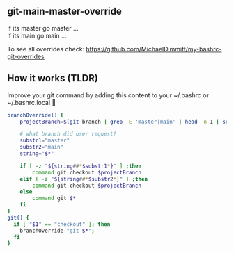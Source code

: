 ## git-main-master-override
if its master go master ... <br/>
if its main go main ...

To see all overrides check:
https://github.com/MichaelDimmitt/my-bashrc-git-overrides

## How it works (TLDR)
Improve your git command by adding this content to your ~/.bashrc or ~/.bashrc.local 🎉
```bash
branchOverride() {
    projectBranch=$(git branch | grep -E 'master|main' | head -n 1 | sed 's/*//');

    # what branch did user request?
    substr1="master"
    substr2="main"
    string="$*"

    if [ -z "${string##*$substr1*}" ] ;then
        command git checkout $projectBranch
    elif [ -z "${string##*$substr2*}" ] ;then
        command git checkout $projectBranch
    else
        command git $*
    fi
}
git() {
  if [ "$1" == "checkout" ]; then
    branchOverride "git $*";
  fi
}
```

